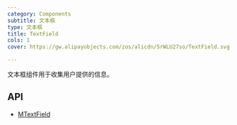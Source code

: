 ```yaml
---
category: Components
subtitle: 文本框
type: 文本框
title: TextField
cols: 1
cover: https://gw.alipayobjects.com/zos/alicdn/5rWLU27so/TextField.svg

---
```


文本框组件用于收集用户提供的信息。

## API

- [MTextField](/docs/api/MTextField)